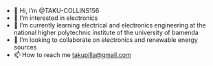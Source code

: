 - 👋 Hi, I’m @TAKU-COLLINS156
- 👀 I’m interested in electronics
- 🌱 I’m currently learning electrical and electronics engineering at the national higher polytechnic institute of the university of bamenda
- 💞️ I’m looking to collaborate on electronics and renewable energy sources
- 📫 How to reach me takupilla@gmail.com

<!---
TAKU-COLLINS156/TAKU-COLLINS156 is a ✨ special ✨ repository because its `README.md` (this file) appears on your GitHub profile.
You can click the Preview link to take a look at your changes.
--->
